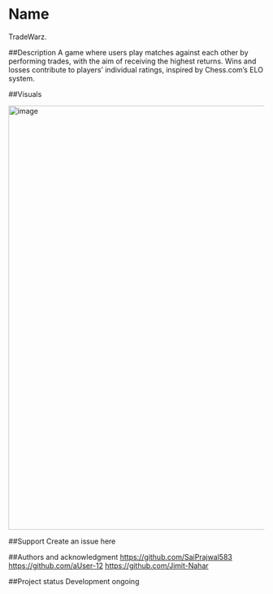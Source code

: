 <h1>Name</h1>
TradeWarz.

##Description
A game where users play matches against each other by performing trades, with the aim of receiving the highest returns. Wins and losses contribute to players’ individual ratings, inspired by Chess.com’s ELO system.

##Visuals

<img width="803" height="834" alt="image" src="https://github.com/user-attachments/assets/9a39d2a1-a936-4463-b508-5b954ddd71d5" />

##Support
Create an issue here

##Authors and acknowledgment
https://github.com/SaiPrajwal583
https://github.com/aUser-12
https://github.com/Jimit-Nahar

##Project status
Development ongoing
